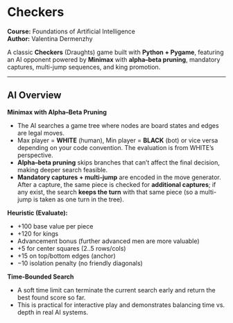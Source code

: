 # Checkers

**Course:** Foundations of Artificial Intelligence  
**Author:** Valentina Dermenzhy

A classic **Checkers** (Draughts) game built with **Python + Pygame**, featuring an AI opponent powered by **Minimax** with **alpha–beta pruning**, mandatory captures, multi-jump sequences, and king promotion.

---

## AI Overview

**Minimax with Alpha–Beta Pruning**

- The AI searches a game tree where nodes are board states and edges are legal moves.
- Max player = **WHITE** (human), Min player = **BLACK** (bot) or vice versa depending on your code convention. The evaluation is from WHITE’s perspective.
- **Alpha–beta pruning** skips branches that can’t affect the final decision, making deeper search feasible.
- **Mandatory captures + multi-jump** are encoded in the move generator. After a capture, the same piece is checked for **additional captures**; if any exist, the search **keeps the turn** with that same piece (so a multi-jump is taken as one turn in the tree).

**Heuristic (Evaluate):**
- +100 base value per piece
- +120 for kings
- Advancement bonus (further advanced men are more valuable)
- +5 for center squares (2..5 rows/cols)
- +15 on top/bottom edges (anchor)
- −10 isolation penalty (no friendly diagonals)

**Time-Bounded Search**

- A soft time limit can terminate the current search early and return the best found score so far.
- This is practical for interactive play and demonstrates balancing time vs. depth in real AI systems.
